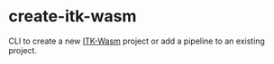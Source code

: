# create-itk-wasm

CLI to create a new [ITK-Wasm](https://wasm.itk.org) project or add a pipeline to an existing project.
